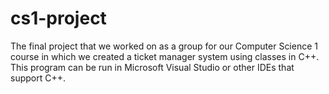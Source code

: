 # cs1-project
The final project that we worked on as a group for our Computer Science 1 course in which we created a ticket manager system using classes in C++. This program can be run in Microsoft Visual Studio or other IDEs that support C++.
